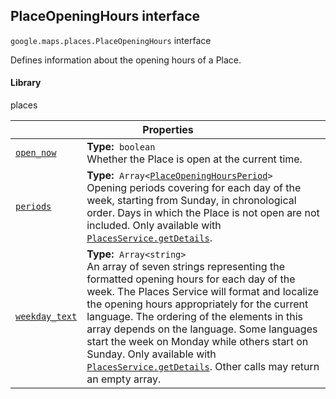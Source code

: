
<h2 id="PlaceOpeningHours">PlaceOpeningHours interface</h2>
<p>
<code><span itemprop="path">google.maps.places</span>.<span itemprop="name">PlaceOpeningHours</span></code>
interface
</p>
<p>Defines information about the opening hours of a Place.</p>
<h4>Library</h4>
<p>places</p>
<div class="devsite-table-wrapper"><table class="properties responsive" summary="interface PlaceOpeningHours - Properties">
<thead>
<tr><th colspan="2">Properties</th>
</tr></thead>
<tbody>
<tr id="PlaceOpeningHours.open_now">
<td itemprop="property"><code><a class="secret-link" href="#PlaceOpeningHours.open_now"><span>open_now</span></a></code></td>
<td><div><strong>Type:</strong>&nbsp; <code>boolean</code></div>
<div class="desc">Whether the Place is open at the current time.</div></td>
</tr>
<tr id="PlaceOpeningHours.periods">
<td itemprop="property"><code><a class="secret-link" href="#PlaceOpeningHours.periods"><span>periods</span></a></code></td>
<td><div><strong>Type:</strong>&nbsp; <code>Array&lt;<a href="PlaceOpeningHoursPeriod.md">PlaceOpeningHoursPeriod</a>&gt;</code></div>
<div class="desc">Opening periods covering for each day of the week, starting from Sunday, in chronological order. Days in which the Place is not open are not included. Only available with <code><a href="https://developers.google.com/maps/documentation/javascript/reference/places-service#PlacesService.getDetails">PlacesService.getDetails</a></code>.</div></td>
</tr>
<tr id="PlaceOpeningHours.weekday_text">
<td itemprop="property"><code><a class="secret-link" href="#PlaceOpeningHours.weekday_text"><span>weekday_text</span></a></code></td>
<td><div><strong>Type:</strong>&nbsp; <code>Array&lt;string&gt;</code></div>
<div class="desc">An array of seven strings representing the formatted opening hours for each day of the week. The Places Service will format and localize the opening hours appropriately for the current language. The ordering of the elements in this array depends on the language. Some languages start the week on Monday while others start on Sunday. Only available with <code><a href="https://developers.google.com/maps/documentation/javascript/reference/places-service#PlacesService.getDetails">PlacesService.getDetails</a></code>. Other calls may return an empty array.</div></td>
</tr>
</tbody>
</table></div>
<script src="replace_links.js"></script>
